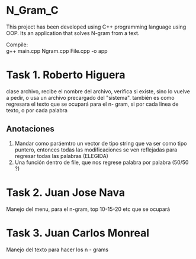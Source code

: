 # N_Gram_C



This project has been developed using C++ programming language using OOP. Its an application that solves N-gram from a text.  



Compile:   
g++ main.cpp Ngram.cpp File.cpp -o app




# Task 1. Roberto Higuera
clase archivo, recibe el nombre del archivo, verifica si existe, sino lo vuelve a pedir, o usa un archivo precargado del "sistema".
también es como regresara el texto que se ocupará para el n- gram, si por cada linea de texto, o por cada palabra

## Anotaciones
1. Mandar como paráemtro un vector de tipo string que va ser como tipo puntero, entonces todas las modificaciones  se ven reflejadas para regresar todas las palabras   (ELEGIDA)
2. Una función dentro de file, que nos regrese palabra por palabra (50/50 ?) 

# Task 2. Juan Jose Nava
Manejo del menu, para el n-gram, top 10-15-20 etc que se ocupará 

# Task 3. Juan Carlos Monreal 

Manejo del texto  para hacer los n - grams 